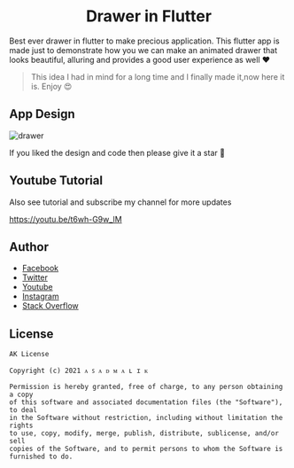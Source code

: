 <h1 align="center">Drawer in Flutter</h1>

Best ever drawer in flutter to make precious application. This flutter app is made just to demonstrate how you we can make an animated drawer that looks beautiful, alluring and provides a good user experience as well ❤

> This idea I had in mind for a long time and I finally made it,now here it is. Enjoy 😍

## App Design 
![drawer](https://user-images.githubusercontent.com/36697784/108592442-b50d5700-738f-11eb-82d2-ec24a8a0026a.png)


If you liked the design and code then please give it a star 🌟 

## Youtube Tutorial
Also see tutorial and subscribe my channel for more updates 

https://youtu.be/t6wh-G9w_lM

## Author 
- [Facebook](https://www.facebook.com/AsadMalikOfficial1/)
- [Twitter](https://twitter.com/Its__AsadMalik)
- [Youtube](https://www.youtube.com/channel/UCURSHhwwry8ur4-7zxN_Row)
- [Instagram](https://www.instagram.com/Its__AsadMalik)
- [Stack Overflow](https://stackoverflow.com/users/15258043/%e1%b4%80-%ea%9c%b1-%e1%b4%80-%e1%b4%85-%e1%b4%8d-%e1%b4%80-%ca%9f-%c9%aa-%e1%b4%8b?tab=profile)

## License 

```
AK License

Copyright (c) 2021 ᴀ ꜱ ᴀ ᴅ ᴍ ᴀ ʟ ɪ ᴋ

Permission is hereby granted, free of charge, to any person obtaining a copy
of this software and associated documentation files (the "Software"), to deal
in the Software without restriction, including without limitation the rights
to use, copy, modify, merge, publish, distribute, sublicense, and/or sell
copies of the Software, and to permit persons to whom the Software is
furnished to do.

```
